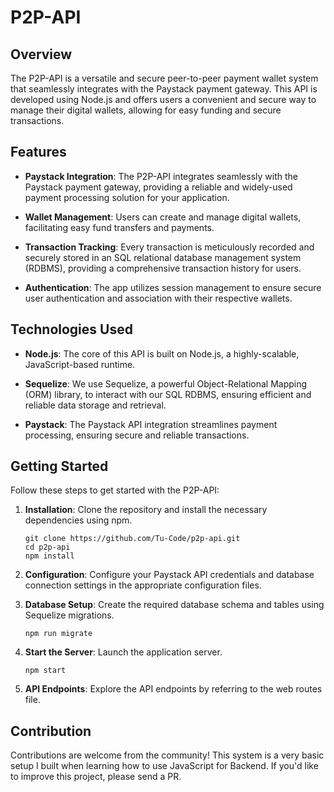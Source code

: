 # P2P-API

## Overview

The P2P-API is a versatile and secure peer-to-peer payment wallet system that seamlessly integrates with the Paystack payment gateway. This API is developed using Node.js and offers users a convenient and secure way to manage their digital wallets, allowing for easy funding and secure transactions.

## Features

- **Paystack Integration**: The P2P-API integrates seamlessly with the Paystack payment gateway, providing a reliable and widely-used payment processing solution for your application.

- **Wallet Management**: Users can create and manage digital wallets, facilitating easy fund transfers and payments.

- **Transaction Tracking**: Every transaction is meticulously recorded and securely stored in an SQL relational database management system (RDBMS), providing a comprehensive transaction history for users.

- **Authentication**: The app utilizes session management to ensure secure user authentication and association with their respective wallets.

## Technologies Used

- **Node.js**: The core of this API is built on Node.js, a highly-scalable, JavaScript-based runtime.

- **Sequelize**: We use Sequelize, a powerful Object-Relational Mapping (ORM) library, to interact with our SQL RDBMS, ensuring efficient and reliable data storage and retrieval.

- **Paystack**: The Paystack API integration streamlines payment processing, ensuring secure and reliable transactions.

## Getting Started

Follow these steps to get started with the P2P-API:

1. **Installation**: Clone the repository and install the necessary dependencies using npm.

   ```
   git clone https://github.com/Tu-Code/p2p-api.git
   cd p2p-api
   npm install
   ```

2. **Configuration**: Configure your Paystack API credentials and database connection settings in the appropriate configuration files.

3. **Database Setup**: Create the required database schema and tables using Sequelize migrations.

   ```
   npm run migrate
   ```

4. **Start the Server**: Launch the application server.

   ```
   npm start
   ```

5. **API Endpoints**: Explore the API endpoints by referring to the web routes file.


## Contribution

Contributions are welcome from the community! This system is a very basic setup I built when learning how to use JavaScript for Backend. If you'd like to improve this project, please send a PR.
